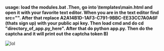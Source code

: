<B> usage: load the modules.bat .Then, go into \templates\main.html and open it with your favorite text editor. When you are in the text editor find src="". After that replace A2A14B1D-1AF3-C791-9BBC-EE33CC7A0A6F (thats sign up) with your public api key. Then load cmd and do cd "directory_of_app.py_here". After that do python app.py. Then do the captcha and it will print out the captcha token B)  </B>

![lol](https://github-readme-stats.vercel.app/api?username=twrps&show_icons=true&theme=dark)
